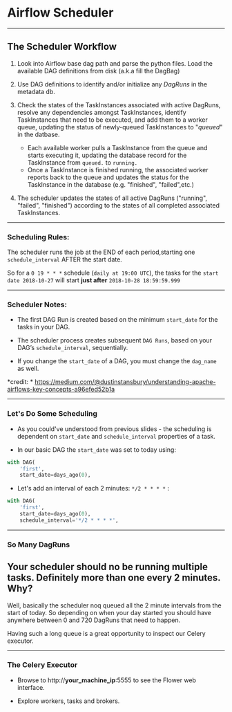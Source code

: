 # Airflow Scheduler

---
## The Scheduler Workflow

1. Look into Airflow base dag path and parse the python files. Load the available DAG definitions from disk (a.k.a fill the DagBag)

2. Use DAG definitions to identify and/or initialize any *DagRuns* in the metadata db.

3. Check the states of the TaskInstances associated with active DagRuns, resolve any dependencies amongst TaskInstances, identify TaskInstances that need to be executed, and add them to a worker queue, updating the status of newly-queued TaskInstances to "*queued*" in the datbase.
    -  Each available worker pulls a TaskInstance from the queue and starts executing it, updating the database record for the TaskInstance from `queued.` to `running.`
    - Once a TaskInstance is finished running, the associated worker reports back to the queue and updates the status for the TaskInstance in the database (e.g. "finished", "failed",etc.)

4. The scheduler updates the states of all active DagRuns ("running", "failed", "finished") according to the states of all completed associated TaskInstances.

---
### Scheduling Rules:

The scheduler runs the job at the END of each period,starting one `schedule_interval` AFTER the start date. 

So for a `0 19 * * *` schedule (`daily at 19:00 UTC`), the tasks for the `start date 2018-10-27` will start **just after** `2018-10-28 18:59:59.999`

---
### Scheduler Notes:

- The first DAG Run is created based on the minimum `start_date` for the tasks in your DAG.

- The scheduler process creates subsequent `DAG Runs`, based on your DAG’s `schedule_interval`, sequentially.

- If you change the `start_date` of a DAG, you must change the `dag_name` as well.

*credit: * https://medium.com/@dustinstansbury/understanding-apache-airflows-key-concepts-a96efed52b1a

---

### Let's Do Some Scheduling

- As you could've understood from previous slides - the scheduling is dependent on `start_date` and `schedule_interval` properties of a task.

- In our basic DAG the `start_date` was set to today using:

```python
with DAG(
    'first',
    start_date=days_ago(0),
```

- Let's add an interval of each 2 minutes: `*/2 * * * *` :

```python
with DAG(
    'first',
    start_date=days_ago(0),
    schedule_interval='*/2 * * * *',
```

---

### So Many DagRuns

Your scheduler should no be running multiple tasks. Definitely more than one every 2 minutes. Why?
--
Well, basically the scheduler noq queued all the 2 minute intervals from the start of today. So depending on when your day started you should have anywhere between 0 and 720 DagRuns that need to happen.

Having such a long queue is a great opportunity to inspect our Celery executor.

---

### The Celery Executor


- Browse to http://**your_machine_ip**:5555 to see the Flower web interface.

- Explore workers, tasks and brokers.

